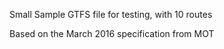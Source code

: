 Small Sample GTFS file for testing, with 10 routes

Based on the March 2016 specification from MOT 
